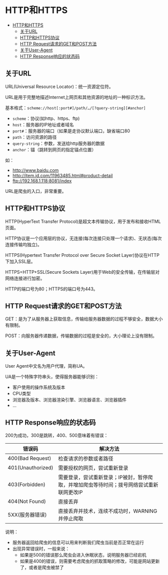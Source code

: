 
# HTTP和HTTPS

- [HTTP和HTTPS](#http和https)
  - [关于URL](#关于url)
  - [HTTP和HTTPS协议](#http和https协议)
  - [HTTP Request请求的GET和POST方法](#http-request请求的get和post方法)
  - [关于User-Agent](#关于user-agent)
  - [HTTP Response响应的状态码](#http-response响应的状态码)

## 关于URL

URL(Universal Resource Locator)：统一资源定位符。

URL是用于完整地描述Internet上网页和其他资源的地址的一种标识方法。

基本格式：`scheme://host[:port#]/path/…/[?query-string][#anchor]`

- `scheme`：协议(如http、https、ftp)
- `host`：服务器的IP地址或者域名
- `port#`：服务器的端口（如果是走协议默认端口，缺省端口80
- `path`：访问资源的路径
- `query-string`：参数，发送给http服务器的数据
- `anchor`：锚（跳转到网页的指定锚点位置）

如：

- <http://www.baidu.com>
- <http://item.jd.com/11963485.html#product-detail>
- <ftp://192.168.1.118:8081/index>

URL是爬虫的入口，非常重要。

## HTTP和HTTPS协议

HTTP(HyperText Transfer Protocol)是超文本传输协议，用于发布和接收HTML页面。

HTTP协议是一个应用层的协议，无连接(每次连接只处理一个请求)、无状态(每次连接传输均独立)。

HTTPS(Hypertext Transfer Protocol over Secure Socket Layer)协议在HTTP下加入SSL层。

HTTPS=HTTP+SSL(Secure Sockets Layer)用于Web的安全传输，在传输层对网络连接进行加密。

HTTP的端口号为80；HTTPS的端口号为443。

## HTTP Request请求的GET和POST方法

GET：是为了从服务器上获取信息，传输给服务器数据的过程不够安全，数据大小有限制。

POST：向服务器传递数据，传输数据的过程是安全的，大小理论上没有限制。

## 关于User-Agent

User Agent中文名为用户代理，简称UA。

UA是一个特殊字符串头，使得服务器能够识别：

- 客户使用的操作系统及版本
- CPU类型
- 浏览器及版本、浏览器渲染引擎、浏览器语言、浏览器插件
- ...

## HTTP Response响应的状态码

200为成功，300是跳转，400、500意味着有错误：

错误码 | 解决方法
---|---
400(Bad Request) | 检查请求的参数或者路径
401(Unauthorized) | 需要授权的网页，尝试重新登录
403(Forbidden) | 需要登录，尝试重新登录；IP被封，暂停爬取，并增加爬虫等待时间；拨号网络尝试重新联网更改IP
404(Not Found) | 直接丢弃
5XX(服务器错误) | 直接丢弃并技术，连续不成功时，WARNING并停止爬取

说明：

- 服务器返回给爬虫的信息可以用来判断我们爬虫当前是否正常在运行
- 出现异常错误时，一般来说：
  - 如果是500的错误那么爬虫会进入休眠状态，说明服务器已经宕机
  - 如果是400的错误，则需要考虑爬虫的抓取策略的修改，可能是网站更新了，或者是爬虫被禁了
